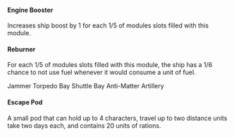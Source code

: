 #### Engine Booster
Increases ship boost by 1 for each 1/5 of modules slots filled with this module.
#### Reburner
For each 1/5 of modules slots filled with this module, the ship has a 1/6 chance to not use fuel whenever it would consume a unit of fuel.

Jammer
Torpedo Bay
Shuttle Bay
Anti-Matter Artillery
#### Escape Pod
A small pod that can hold up to 4 characters, travel up to two distance units take two days each, and contains 20 units of rations.